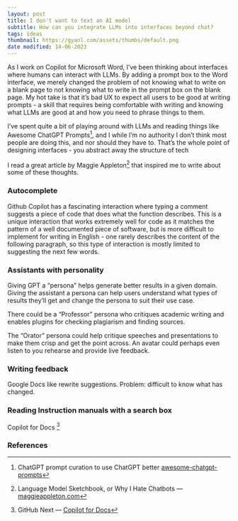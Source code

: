 ```yaml
---
layout: post
title: I don't want to text an AI model
subtitle: How can you integrate LLMs into interfaces beyond chat?
tags: ideas
thumbnail: https://gyanl.com/assets/thumbs/default.png
date modified: 14-06-2023
---
```


As I work on Copilot for Microsoft Word, I’ve been thinking about interfaces where humans can interact with LLMs. By adding a prompt box to the Word interface, we merely changed the problem of not knowing what to write on a blank page to not knowing what to write in the prompt box on the blank page. My hot take is that it’s bad UX to expect all users to be good at writing prompts - a skill that requires being comfortable with writing and knowing what LLMs are good at and how you need to phrase things to them. 

I’ve spent quite a bit of playing around with LLMs and reading things like Awesome ChatGPT Prompts[^1], and I while I’m no authority I don’t think most people are doing this, and nor should they have to. That’s the whole point of designing interfaces - you abstract away the structure of tech

I read a great article by Maggie Appleton[^2] that inspired me to write about some of these thoughts.

### Autocomplete

Github Copilot has a fascinating interaction where typing a comment suggests a piece of code that does what the function describes. This is a unique interaction that works extremely well for code as it matches the pattern of a well documented piece of software, but is more difficult to implement for writing in English - one rarely describes the content of the following paragraph, so this type of interaction is mostly limited to suggesting the next few words.

### Assistants with personality

Giving GPT a “persona” helps generate better results in a given domain. Giving the assistant a persona can help users understand what types of results they’ll get and change the persona to suit their use case. 

There could be a “Professor” persona who critiques academic writing and enables plugins for checking plagiarism and finding sources. 

The “Orator” persona could help critique speeches and presentations to make them crisp and get the point across. An avatar could perhaps even listen to you rehearse and provide live feedback.

### Writing feedback

Google Docs like rewrite suggestions. Problem: difficult to know what has changed.

### Reading Instruction manuals with a search box

Copilot for Docs [^3]

### References

[^1]: ChatGPT prompt curation to use ChatGPT better [awesome-chatgpt-prompts]((https://github.com/f/awesome-chatgpt-prompts))

[^2]: Language Model Sketchbook, or Why I Hate Chatbots — [maggieappleton.com](https://maggieappleton.com/lm-sketchbook)

[^3]: GitHub Next — [Copilot for Docs](https://githubnext.com/projects/copilot-for-docs/)
